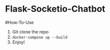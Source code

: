 # Flask-Socketio-Chatbot

#How-To-Use
1. Git clone the repo
2. `docker-compose up --build`
3. Enjoy!
